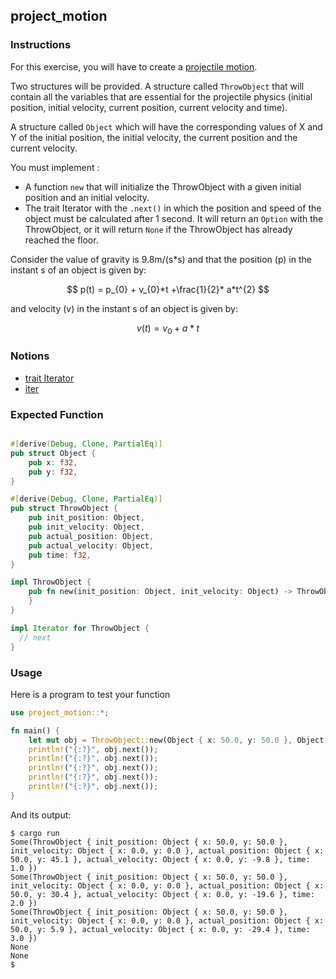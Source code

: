 ## project_motion

### Instructions

For this exercise, you will have to create a [projectile motion](https://cimg2.ck12.org/datastreams/f-d%3Abb024be6673110b31e78b46819e792adaed8dc661e082a61f0a6d64e%2BIMAGE%2BIMAGE.1).

Two structures will be provided. A structure called `ThrowObject` that will contain all the variables that are
essential for the projectile physics (initial position, initial velocity, current position, current velocity and time).

A structure called `Object` which will have the corresponding values of X and Y of the initial position, the initial velocity, the current position and the current velocity. 

You must implement :

- A function `new` that will initialize the ThrowObject with a given initial position and an initial velocity.
- The trait Iterator with the `.next()` in which the position and speed of the object must be calculated after 1 second.
  It will return an `Option` with the ThrowObject, or it will return `None` if the ThrowObject has already reached the floor.

Consider the value of gravity is 9.8m/(s*s) and that the position (p) in the instant s of an object is given by:

$$ p(t) =  p_{0} + v_{0}*t +\frac{1}{2}* a*t^{2} $$

and velocity (v) in the instant s of an object is given by:

$$ v(t) =  v_{0} + a*t $$


### Notions

- [trait Iterator](https://doc.rust-lang.org/std/iter/trait.Iterator.html)
- [iter](https://doc.rust-lang.org/rust-by-example/trait/iter.html)

### Expected Function

```rust

#[derive(Debug, Clone, PartialEq)]
pub struct Object {
    pub x: f32,
    pub y: f32,
}

#[derive(Debug, Clone, PartialEq)]
pub struct ThrowObject {
    pub init_position: Object,
    pub init_velocity: Object,
    pub actual_position: Object,
    pub actual_velocity: Object,
    pub time: f32,
}

impl ThrowObject {
    pub fn new(init_position: Object, init_velocity: Object) -> ThrowObject {
    }
}

impl Iterator for ThrowObject {
  // next
}

```

### Usage

Here is a program to test your function

```rust
use project_motion::*;

fn main() {
    let mut obj = ThrowObject::new(Object { x: 50.0, y: 50.0 }, Object { x: 0.0, y: 0.0 });
    println!("{:?}", obj.next());
    println!("{:?}", obj.next());
    println!("{:?}", obj.next());
    println!("{:?}", obj.next());
    println!("{:?}", obj.next());
}
```

And its output:

```console
$ cargo run
Some(ThrowObject { init_position: Object { x: 50.0, y: 50.0 }, init_velocity: Object { x: 0.0, y: 0.0 }, actual_position: Object { x: 50.0, y: 45.1 }, actual_velocity: Object { x: 0.0, y: -9.8 }, time: 1.0 })
Some(ThrowObject { init_position: Object { x: 50.0, y: 50.0 }, init_velocity: Object { x: 0.0, y: 0.0 }, actual_position: Object { x: 50.0, y: 30.4 }, actual_velocity: Object { x: 0.0, y: -19.6 }, time: 2.0 })
Some(ThrowObject { init_position: Object { x: 50.0, y: 50.0 }, init_velocity: Object { x: 0.0, y: 0.0 }, actual_position: Object { x: 50.0, y: 5.9 }, actual_velocity: Object { x: 0.0, y: -29.4 }, time: 3.0 })
None
None
$
```
